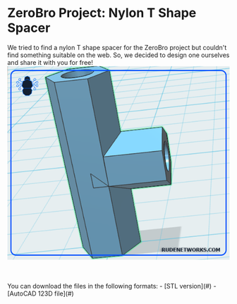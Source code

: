# ZeroBro Project: Nylon T Shape Spacer

We tried to find a nylon T shape spacer for the ZeroBro project but couldn't find something suitable on the web. 
So, we decided to design one ourselves and share it with you for free!
![t-shape](https://raw.githubusercontent.com/proxytype/ZeroBro/main/3D/Nylon-T-Spacer/t-stand-f.PNG)

<br />
<br />
You can download the files in the following formats:
- [STL version](#)
- [AutoCAD 123D file](#)
